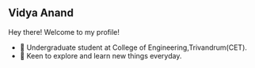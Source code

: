 ## Vidya Anand
Hey there!
Welcome to my profile!

- 🔭 Undergraduate student at College of Engineering,Trivandrum(CET).
- 🌱 Keen to explore and learn new things everyday.


